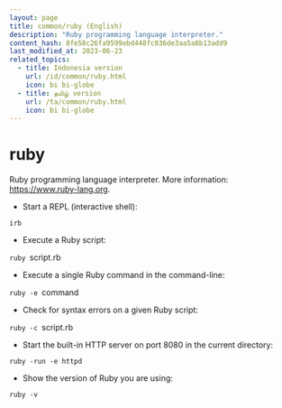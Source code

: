 ```yaml
---
layout: page
title: common/ruby (English)
description: "Ruby programming language interpreter."
content_hash: 8fe58c26fa9599ebd448fc036de3aa5a8b13add9
last_modified_at: 2023-06-23
related_topics:
  - title: Indonesia version
    url: /id/common/ruby.html
    icon: bi bi-globe
  - title: தமிழ் version
    url: /ta/common/ruby.html
    icon: bi bi-globe
---
```

# ruby

Ruby programming language interpreter.
More information: <https://www.ruby-lang.org>.

- Start a REPL (interactive shell):

`irb`

- Execute a Ruby script:

`ruby `<span class="tldr-var badge badge-pill bg-dark-lm bg-white-dm text-white-lm text-dark-dm font-weight-bold">script.rb</span>

- Execute a single Ruby command in the command-line:

`ruby -e `<span class="tldr-var badge badge-pill bg-dark-lm bg-white-dm text-white-lm text-dark-dm font-weight-bold">command</span>

- Check for syntax errors on a given Ruby script:

`ruby -c `<span class="tldr-var badge badge-pill bg-dark-lm bg-white-dm text-white-lm text-dark-dm font-weight-bold">script.rb</span>

- Start the built-in HTTP server on port 8080 in the current directory:

`ruby -run -e httpd`

- Show the version of Ruby you are using:

`ruby -v`
